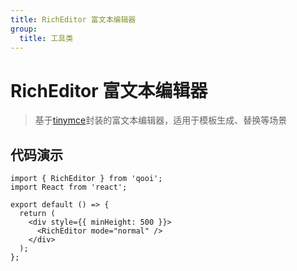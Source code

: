 ```yaml
---
title: RichEditor 富文本编辑器
group:
  title: 工具类
---
```


# RichEditor 富文本编辑器

> 基于[tinymce](https://www.tiny.cloud)封装的富文本编辑器，适用于模板生成、替换等场景

## 代码演示

```tsx
import { RichEditor } from 'qooi';
import React from 'react';

export default () => {
  return (
    <div style={{ minHeight: 500 }}>
      <RichEditor mode="normal" />
    </div>
  );
};
```

<API></API>
